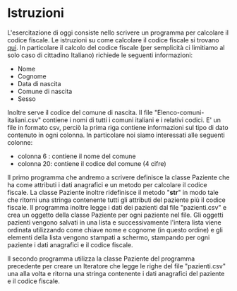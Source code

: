 # Istruzioni
L'esercitazione di oggi consiste nello scrivere un programma per calcolare il codice fiscale. Le istruzioni su come 
calcolare il codice fiscale si trovano <a href=http://gratis.pietrelcinanet.com/codice_fiscale/codice.htm>qui</a>. In particolare 
il calcolo del codice fiscale (per semplicità ci limitiamo al solo caso di cittadino Italiano) richiede le seguenti 
informazioni:
- Nome
- Cognome
- Data di nascita
- Comune di nascita
- Sesso

Inoltre serve il codice del comune di nascita. Il file "Elenco-comuni-italiani.csv" contiene i nomi di tutti i comuni 
italiani e i relativi codici. E' un file in formato csv, perciò la prima riga contiene informazioni sul tipo di dato 
contenuto in ogni colonna. In particolare noi siamo interessati alle seguenti colonne:
- colonna 6 : contiene il nome del comune
- colonna 20: contiene il codice del comune (4 cifre)

Il primo programma che andremo a scrivere definisce la classe Paziente che ha come attributi i dati anagrafici e un 
metodo per calcolare il codice fiscale. La classe Paziente inoltre ridefinisce il metodo "__str__" in modo tale che 
ritorni una stringa contenente tutti gli attributi del paziente più il codice fiscale. 
Il programma inoltre legge i dati dei pazienti dal file "pazienti.csv" e crea un 
oggetto della classe Paziente per ogni paziente nel file. Gli oggetti pazienti vengono salvati in una lista e 
successivamente l'intera lista viene ordinata utilizzando come chiave nome e cognome (in questo ordine) e 
gli elementi della lista vengono stampati a schermo, stampando per ogni paziente i dati anagrafici e il codice fiscale.

Il secondo programma utilizza la classe Paziente del programma precedente per creare un Iteratore che legge le righe del 
file "pazienti.csv" una alla volta e ritorna una stringa contenente i dati anagrafici del paziente e il codice fiscale.